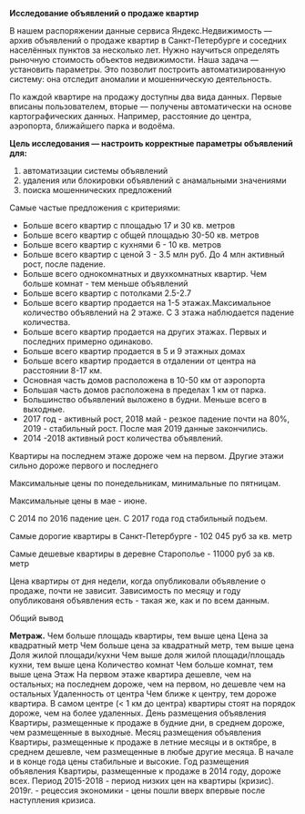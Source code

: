 **Исследование объявлений о продаже квартир**

В нашем распоряжении данные сервиса Яндекс.Недвижимость — архив объявлений о продаже квартир в Санкт-Петербурге и соседних населённых пунктов за несколько лет. Нужно научиться определять рыночную стоимость объектов недвижимости. Наша задача — установить параметры. Это позволит построить автоматизированную систему: она отследит аномалии и мошенническую деятельность.

По каждой квартире на продажу доступны два вида данных. Первые вписаны пользователем, вторые — получены автоматически на основе картографических данных. Например, расстояние до центра, аэропорта, ближайшего парка и водоёма.

**Цель исследования — настроить корректные параметры объявлений для:**

1. автоматизации системы объявлений
2. удаления или блокировки объявлений с анамальными значениями
3. поиска мошеннических предложений

Самые частые предложения c критериями:

- Больше всего квартир с площадью 17 и 30 кв. метров
- Больше всего квартир с общей площадью 30-50 кв. метров
- Больше всего квартир с кухнями 6 - 10 кв. метров
- Больше всего квартир с ценой 3 - 3.5 млн руб. До 4 млн активный рост, после падение.
- Больше всего однокомнатных и двухкомнатных квартир. Чем больше комнат - тем меньше объявлений
- Больше всего квартир с потолками 2.5-2.7
- Больше всего квартир продается на 1-5 этажах.Максимальное количество объявлений на 2 этаже. С 3 этажа наблюдается падение количества.
- Больше всего квартир продается на других этажах. Первых и последних примерно одинаково.
- Больше всего квартир продается в 5 и 9 этажных домах
- Больше всего квартир продается в отдалении от центра на расстоянии 8-17 км.
- Основная часть домов расположена в 10-50 км от аэропорта
- Большая часть домов расположена в пределах 1 км от парка.
- Большинство объявлений выложено в будни. Меньше всего в выходные.
- 2017 год - активный рост, 2018 май - резкое падение почти на 80%, 2019 - стабильный рост. После мая 2019 данные закончились.
- 2014 -2018 активный рост количества объявлений.

Квартиры на последнем этаже дороже чем на первом. Другие этажи сильно дороже первого и последнего

Максимальные цены по понедельникам, минимальные по пятницам.

Максимальные цены в мае - июне.

С 2014 по 2016 падение цен. С 2017 года год стабильный подъем.

Самые дорогие квартиры в Санкт-Петербурге - 102 045 руб за кв. метр

Самые дешевые квартиры в деревне Старополье - 11000 руб за кв. метр



Цена квартиры от дня недели, когда опубликовали объявление о продаже, почти не зависит. Зависимость по месяцу и году опубликованя объявления есть - такая же, как и по всем данным.

Общий вывод

**Метраж.** Чем больше площадь квартиры, тем выше цена Цена за квадратный метр Чем больше цена за квадратный метр, тем выше цена
Доля жилой площади/кухни Чем выше доля жилой площади/площадь кухни, тем выше цена
Количество комнат Чем больше комнат, тем выше цена
Этаж На первом этаже квартира дешевле, чем на остальных; на последнем дороже, чем на первом, но дешевле чем на остальных
Удаленность от центра Чем ближе к центру, тем дороже квартира. В самом центре (< 1 км до центра) квартиры стоят на порядок дороже, чем на более удаленных.
День размещения объявления Квартиры, размещенные к продаже в будние дни, в среднем дороже, чем размещенные в выходные.
Месяц размещения объявления Квартиры, размещенные к продаже в летние месяцы и в октябре, в среднем дешевле, чем размещенные в любые другие месяца. В начале и в конце года цены стабильные и высокие.
Год размещения объявления Квартиры, размещенные к продаже в 2014 году, дороже всех. Период 2015-2018 - период низких цен на квартиры (кризис). 2019г. - рецессия экономики - цены пошли вверх впервые после наступления кризиса.
